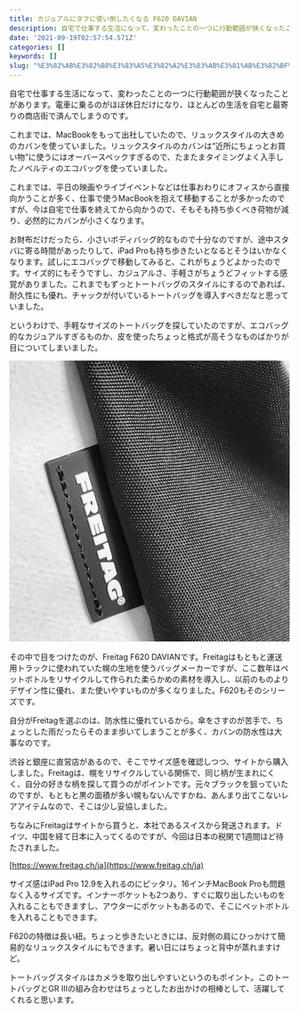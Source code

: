 ```yaml
---
title: カジュアルにタフに使い倒したくなる F620 DAVIAN
description: 自宅で仕事する生活になって、変わったことの一つに行動範囲が狭くなったことがあります。電車に乗るのがほぼ休日だけになり、ほとんどの生活を自宅と最寄りの商店街で済んでしまうのです。
date: '2021-09-19T02:57:54.571Z'
categories: []
keywords: []
slug: "%E3%82%AB%E3%82%B8%E3%83%A5%E3%82%A2%E3%83%AB%E3%81%AB%E3%82%BF%E3%83%95%E3%81%AB%E4%BD%BF%E3%81%84%E5%80%92%E3%81%97%E3%81%9F%E3%81%8F%E3%81%AA%E3..."
---
```

自宅で仕事する生活になって、変わったことの一つに行動範囲が狭くなったことがあります。電車に乗るのがほぼ休日だけになり、ほとんどの生活を自宅と最寄りの商店街で済んでしまうのです。

これまでは、MacBookをもって出社していたので、リュックスタイルの大きめのカバンを使っていました。リュックスタイルのカバンは“近所にちょっとお買い物”に使うにはオーバースペックすぎるので、たまたまタイミングよく入手したノベルティのエコバッグを使っていました。

これまでは、平日の映画やライブイベントなどは仕事おわりにオフィスから直接向かうことが多く、仕事で使うMacBookを抱えて移動することが多かったのですが、今は自宅で仕事を終えてから向かうので、そもそも持ち歩くべき荷物が減り、必然的にカバンが小さくなります。

お財布だけだったら、小さいボディバッグ的なもので十分なのですが、途中スタバに寄る時間があったりして、iPad Proも持ち歩きたいとなるとそうはいかなくなります。試しにエコバッグで移動してみると、これがちょうどよかったのです。サイズ的にもそうですし、カジュアルさ、手軽さがちょうどフィットする感覚がありました。これまでもずっとトートバッグのスタイルにするのであれば、耐久性にも優れ、チャックが付いているトートバッグを導入すべきだなと思っていました。

というわけで、手軽なサイズのトートバッグを探していたのですが、エコバッグ的なカジュアルすぎるものか、皮を使ったちょっと格式が高そうなものばかりが目についてしまいました。

![](1__a42UGiC4kt23fupAL4dV7w.jpeg)

その中で目をつけたのが、Freitag F620 DAVIANです。Freitagはもともと運送用トラックに使われていた幌の生地を使うバッグメーカーですが、ここ数年はペットボトルをリサイクルして作られた柔らかめの素材を導入し、以前のものよりデザイン性に優れ、また使いやすいものが多くなりました。F620もそのシリーズです。

自分がFreitagを選ぶのは、防水性に優れているから。傘をさすのが苦手で、ちょっとした雨だったらそのまま歩いてしまうことが多く、カバンの防水性は大事なのです。

渋谷と銀座に直営店があるので、そこでサイズ感を確認しつつ、サイトから購入しました。Freitagは、幌をリサイクルしている関係で、同じ柄が生まれにくく、自分の好きな柄を探して買うのがポイントです。元々ブラックを狙っていたのですが、もともと黒の面積が多い幌もないんですかね、あんまり出てこないレアアイテムなので、そこは少し妥協しました。

ちなみにFreitagはサイトから買うと、本社であるスイスから発送されます。ドイツ、中国を経て日本に入ってくるのですが、今回は日本の税関で1週間ほど待たされました。

[https://www.freitag.ch/ja](https://www.freitag.ch/ja)

サイズ感はiPad Pro 12.9を入れるのにピッタリ。16インチMacBook Proも問題なく入るサイズです。インナーポケットも2つあり、すぐに取り出したいものを入れることもできますし、アウターにポケットもあるので、そこにペットボトルを入れることもできます。

F620の特徴は長い紐。ちょっと歩きたいときには、反対側の肩にひっかけて簡易的なリュックスタイルにもできます。暑い日にはちょっと背中が蒸れますけど。

トートバッグスタイルはカメラを取り出しやすいというのもポイント。このトートバッグとGR IIIの組み合わせはちょっとしたお出かけの相棒として、活躍してくれると思います。